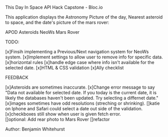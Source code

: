 This Day In Space
API Hack Capstone - Bloc.io

This application displays the Astronomy Picture of the day, Nearest asteroid to space, and the date's picture of the mars rover: 

APOD
Asteroids NeoWs
Mars Rover

TODO: 

[x]Finsih implementing a Previous/Next navigation system for NeoWs system.
[x]Implement settings to allow user to remove info for specific data.
[x]horizontal rules 
[x]handle edge case where info isn't available for the selected date.
[x]HTML & CSS validation 
[x]Ally checklist 

FEEDBACK

[x]Asteroids are sometimes inaccurate.
[x]Change error message to say "Data not available for selected date. If you today is the current date, it is likely the databases haven't been updated. Try selecting a differnet date."
[x]images sometimes have odd resolutions (streching or shrinking).
[]katie on Iphone and Safari could select a date out side of the validation.
[x]checkboxes still show when user is given fetch error.  
[]optional: Add rear photo to Mars Rover
[]refactor


Author: Benjamin Whitehurst 